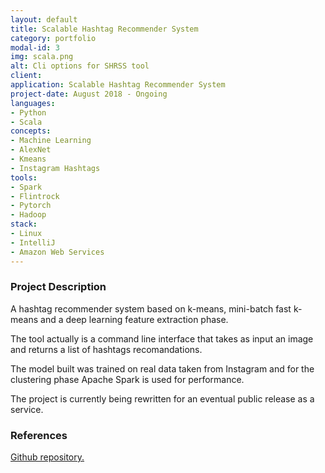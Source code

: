 ```yaml
---
layout: default
title: Scalable Hashtag Recommender System
category: portfolio
modal-id: 3
img: scala.png
alt: Cli options for SHRSS tool
client: 
application: Scalable Hashtag Recommender System
project-date: August 2018 - Ongoing
languages:
- Python
- Scala
concepts:
- Machine Learning
- AlexNet
- Kmeans
- Instagram Hashtags
tools:
- Spark
- Flintrock
- Pytorch
- Hadoop
stack:
- Linux
- IntelliJ
- Amazon Web Services
---
```


### Project Description
A hashtag recommender system based on k-means, mini-batch fast k-means and a deep learning feature extraction phase.

The tool actually is a command line interface that takes as input an image and returns a list of hashtags recomandations.

The model built was trained on real data taken from Instagram and for the clustering phase Apache Spark is used for performance.

The project is currently being rewritten for an eventual public release as a service.

### References
[Github repository.](https://github.com/Rhuax/Scalable-Hashtag-Recommender-System)